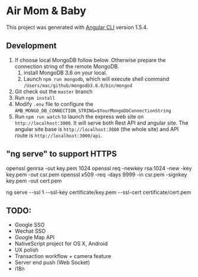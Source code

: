 # Air Mom & Baby

This project was generated with [Angular CLI](https://github.com/angular/angular-cli) version 1.5.4.

## Development
1. If choose local MongoDB follow below. Otherwise prepare the connection string of the remote MongoDB.
    1. install MongoDB 3.6 on your local.
    2. Launch `npm run mongodb`, which will execute shell command `/Users/mac/github/mongodb3.6.0/bin/mongod`
2. Git check out the `master` branch
3. Run `npm install`
4. Modify `.env` file to configure the `AMB_MONGO_DB_CONNECTION_STRING=$YourMongoDbConnectionString`
5. Run `npm run watch` to launch the express web site on `http://localhost:3000`. It will serve both Rest API and angular site. The angular site base is `http://localhost:3000` (the whole site) and API route is `http://localhost:3000/api`.

## "ng serve" to support HTTPS
openssl genrsa -out key.pem 1024
openssl req -newkey rsa:1024 -new -key key.pem -out csr.pem
openssl x509 -req -days 9999 -in csr.pem -signkey key.pem -out cert.pem

ng serve --ssl 1 --ssl-key certificate/key.pem --ssl-cert certificate/cert.pem

## TODO:

* Google SSO
* Wechat SSO
* Google Map API
* NativeScript project for OS X, Android
* UX polish
* Transaction workflow + camera feature
* Server end push (Web Socket)
* i18n

